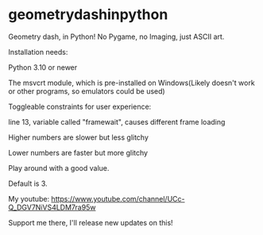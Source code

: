 # geometrydashinpython
Geometry dash, in Python! No Pygame, no Imaging, just ASCII art.


Installation needs:

Python 3.10 or newer

The msvcrt module, which is pre-installed on Windows(Likely doesn't work or other programs, so emulators could be used)

Toggleable constraints for user experience:

line 13, variable called "framewait", causes different frame loading

Higher numbers are slower but less glitchy

Lower numbers are faster but more glitchy

Play around with a good value.

Default is 3.


My youtube: https://www.youtube.com/channel/UCc-Q_DGV7NiVS4LDM7ra95w

Support me there, I'll release new updates on this!
